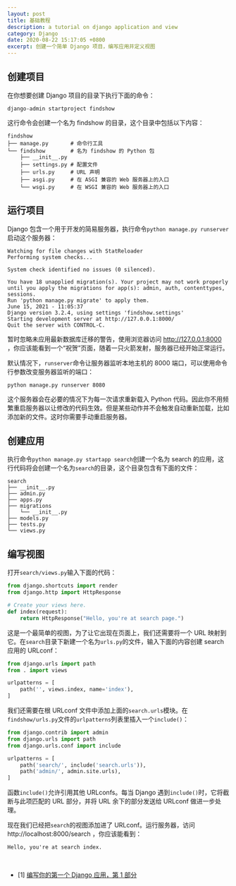 ```yaml
---
layout: post
title: 基础教程
description: a tutorial on django application and view
category: Django
date: 2020-08-22 15:17:05 +0800
excerpt: 创建一个简单 Django 项目，编写应用并定义视图
---
```


## 创建项目

在你想要创建 Django 项目的目录下执行下面的命令：

`django-admin startproject findshow`

这行命令会创建一个名为 findshow 的目录，这个目录中包括以下内容：

```shell
findshow
├── manage.py       # 命令行工具
└── findshow        # 名为 findshow 的 Python 包
    ├── __init__.py
    ├── settings.py # 配置文件
    ├── urls.py     # URL 声明
    ├── asgi.py     # 在 ASGI 兼容的 Web 服务器上的入口
    └── wsgi.py     # 在 WSGI 兼容的 Web 服务器上的入口
```

## 运行项目

Django 包含一个用于开发的简易服务器，执行命令`python manage.py runserver`启动这个服务器：

```shell
Watching for file changes with StatReloader
Performing system checks...

System check identified no issues (0 silenced).

You have 18 unapplied migration(s). Your project may not work properly until you apply the migrations for app(s): admin, auth, contenttypes, sessions.
Run 'python manage.py migrate' to apply them.
June 15, 2021 - 11:05:37
Django version 3.2.4, using settings 'findshow.settings'
Starting development server at http://127.0.0.1:8000/
Quit the server with CONTROL-C.
```

暂时忽略未应用最新数据库迁移的警告，使用浏览器访问 http://127.0.0.1:8000 ，你应该能看到一个“祝贺”页面，随着一只火箭发射，服务器已经开始正常运行。

默认情况下，`runserver`命令让服务器监听本地主机的 8000 端口，可以使用命令行参数改变服务器监听的端口：

`python manage.py runserver 8080`

这个服务器会在必要的情况下为每一次请求重新载入 Python 代码。因此你不用频繁重启服务器以让修改的代码生效。但是某些动作并不会触发自动重新加载，比如添加新的文件。这时你需要手动重启服务器。

## 创建应用

执行命令`python manage.py startapp search`创建一个名为 search 的应用，这行代码将会创建一个名为`search`的目录，这个目录包含有下面的文件：

```shell
search
├── __init__.py
├── admin.py
├── apps.py
├── migrations
│   └── __init__.py
├── models.py
├── tests.py
└── views.py
```

## 编写视图

打开`search/views.py`输入下面的代码：

```python
from django.shortcuts import render
from django.http import HttpResponse

# Create your views here.
def index(request):
    return HttpResponse("Hello, you're at search page.")
```

这是一个最简单的视图，为了让它出现在页面上，我们还需要将一个 URL 映射到它。在`search`目录下新建一个名为`urls.py`的文件，输入下面的内容创建 search 应用的 URLconf：

```python
from django.urls import path
from . import views

urlpatterns = [
    path('', views.index, name='index'),
]
```

我们还需要在根 URLconf 文件中添加上面的`search.urls`模块。在`findshow/urls.py`文件的`urlpatterns`列表里插入一个`include()`：

```python
from django.contrib import admin
from django.urls import path
from django.urls.conf import include

urlpatterns = [
    path('search/', include('search.urls')),
    path('admin/', admin.site.urls),
]
```

函数`include()`允许引用其他 URLconfs。每当 Django 遇到`include()`时，它将截断与此项匹配的 URL 部分，并将 URL 余下的部分发送给 URLconf 做进一步处理。

现在我们已经把`search`的视图添加进了 URLconf。运行服务器，访问 http://localhost:8000/search ，你应该能看到：

`Hello, you're at search index.`

&nbsp;

- [1] [编写你的第一个 Django 应用，第 1 部分](https://docs.djangoproject.com/zh-hans/3.2/intro/tutorial01/)